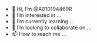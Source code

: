 - 👋 Hi, I’m @A010194469R
- 👀 I’m interested in ...
- 🌱 I’m currently learning ...
- 💞️ I’m looking to collaborate on ...
- 📫 How to reach me ...

<!---
A010194469R/A010194469R is a ✨ special ✨ repository because its `README.md` (this file) appears on your GitHub profile.
You can click the Preview link to take a look at your changes.
--->
